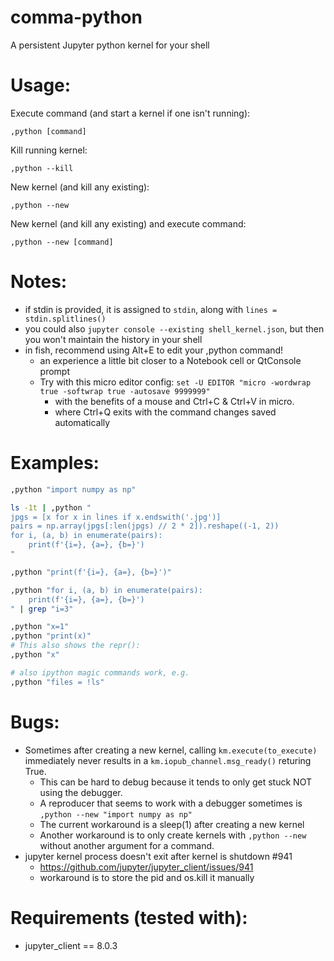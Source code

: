 # comma-python
A persistent Jupyter python kernel for your shell

# Usage:

Execute command (and start a kernel if one isn't running):
```
,python [command]
```

Kill running kernel:
```
,python --kill
```

New kernel (and kill any existing):
```
,python --new
```

New kernel (and kill any existing) and execute command:
```
,python --new [command]
```

# Notes:

- if stdin is provided, it is assigned to `stdin`, along with `lines = stdin.splitlines()`
- you could also `jupyter console --existing shell_kernel.json`, but then you won't maintain the history in your shell
- in fish, recommend using Alt+E to edit your ,python command!
    - an experience a little bit closer to a Notebook cell or QtConsole prompt
    - Try with this micro editor config: `set -U EDITOR "micro -wordwrap true -softwrap true -autosave 9999999"`
        - with the benefits of a mouse and Ctrl+C & Ctrl+V in micro.
        - where Ctrl+Q exits with the command changes saved automatically


# Examples:

```bash
,python "import numpy as np"

ls -1t | ,python "
jpgs = [x for x in lines if x.endswith('.jpg')]
pairs = np.array(jpgs[:len(jpgs) // 2 * 2]).reshape((-1, 2))
for i, (a, b) in enumerate(pairs):
    print(f'{i=}, {a=}, {b=}')
"

,python "print(f'{i=}, {a=}, {b=}')"

,python "for i, (a, b) in enumerate(pairs):
    print(f'{i=}, {a=}, {b=}')
" | grep "i=3"

,python "x=1"
,python "print(x)"
# This also shows the repr():
,python "x"

# also ipython magic commands work, e.g.
,python "files = !ls"
```


# Bugs:

- Sometimes after creating a new kernel, calling `km.execute(to_execute)` immediately never results in a `km.iopub_channel.msg_ready()` returing True.
    - This can be hard to debug because it tends to only get stuck NOT using the debugger.
    - A reproducer that seems to work with a debugger sometimes is `,python --new "import numpy as np"`
    - The current workaround is a sleep(1) after creating a new kernel
    - Another workaround is to only create kernels with `,python --new` without another argument for a command.
- jupyter kernel process doesn't exit after kernel is shutdown #941
    - https://github.com/jupyter/jupyter_client/issues/941
    - workaround is to store the pid and os.kill it manually


# Requirements (tested with):

+ jupyter_client == 8.0.3

